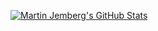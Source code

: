[![Martin Jemberg's GitHub Stats](https://github-readme-stats.vercel.app/api?username=MartinJemberg)](https://github.com/anuraghazra/github-readme-stats)
<!---
MartinJemberg/MartinJemberg is a ✨ special ✨ repository because its `README.md` (this file) appears on your GitHub profile.
You can click the Preview link to take a look at your changes.
--->

